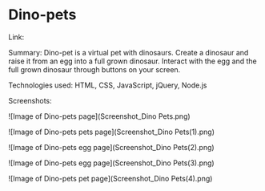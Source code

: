 # Dino-pets

Link: 

Summary: Dino-pet is a virtual pet with dinosaurs. Create a dinosaur and raise it from an egg into a full grown dinosaur. Interact with
the egg and the full grown dinosaur through buttons on your screen. 

Technologies used: HTML, CSS, JavaScript, jQuery, Node.js

Screenshots:

![Image of Dino-pets page](Screenshot_Dino Pets.png)

![Image of Dino-pets pets page](Screenshot_Dino Pets(1).png)

![Image of Dino-pets egg page](Screenshot_Dino Pets(2).png)

![Image of Dino-pets egg page](Screenshot_Dino Pets(3).png)

![Image of Dino-pets pet page](Screenshot_Dino Pets(4).png)
